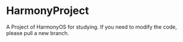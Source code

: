 # HarmonyProject
A Project of HarmonyOS for studying.
If you need to modify the code, please pull a new branch.
